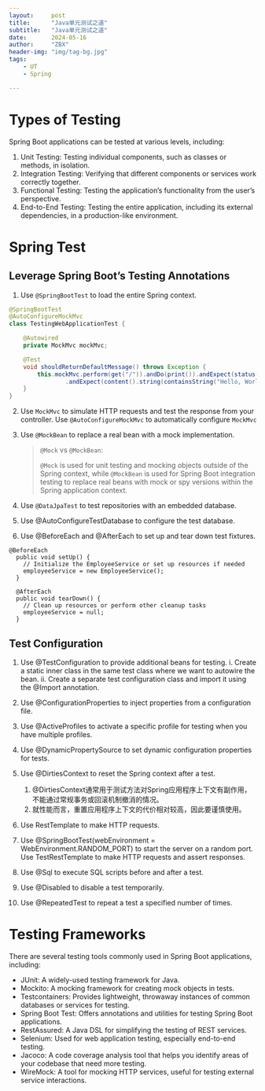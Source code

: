```yaml
---
layout:     post
title:      "Java单元测试之道"
subtitle:   "Java单元测试之道"
date:       2024-05-16
author:     "ZBX"
header-img: "img/tag-bg.jpg"
tags:
    - UT
    - Spring

---
```


# Types of Testing

Spring Boot applications can be tested at various levels, including:

1. Unit Testing: Testing individual components, such as classes or methods, in isolation.
2. Integration Testing: Verifying that different components or services work correctly together.
3. Functional Testing: Testing the application’s functionality from the user’s perspective.
4. End-to-End Testing: Testing the entire application, including its external dependencies, in a production-like environment.

# Spring Test

##  Leverage Spring Boot’s Testing Annotations

1. Use `@SpringBootTest` to load the entire Spring context.

```java
@SpringBootTest
@AutoConfigureMockMvc
class TestingWebApplicationTest {

	@Autowired
	private MockMvc mockMvc;

	@Test
	void shouldReturnDefaultMessage() throws Exception {
		this.mockMvc.perform(get("/")).andDo(print()).andExpect(status().isOk())
				.andExpect(content().string(containsString("Hello, World")));
	}
}
```

2. Use  `MockMvc` to simulate HTTP requests and test the response from your controller. Use `@AutoConfigureMockMvc` to automatically configure `MockMvc`

3. Use `@MockBean` to replace a real bean with a mock implementation.

   > `@Mock` vs `@MockBean`:
   > 
   > `@Mock` is used for unit testing and mocking objects outside of the Spring context, while `@MockBean` is used for Spring Boot integration testing to replace real beans with mock or spy versions within the Spring application context.

4. Use `@DataJpaTest` to test repositories with an embedded database.

5. Use @AutoConfigureTestDatabase to configure the test database.
   
6. Use @BeforeEach and @AfterEach to set up and tear down test fixtures.
```
@BeforeEach
  public void setUp() {
    // Initialize the EmployeeService or set up resources if needed
    employeeService = new EmployeeService();    
  }
  
  @AfterEach
  public void tearDown() {
    // Clean up resources or perform other cleanup tasks
    employeeService = null;
  }
```
## Test Configuration
1. Use @TestConfiguration to provide additional beans for testing.
	i. Create a static inner class in the same test class where we want to autowire the bean.
	ii. Create a separate test configuration class and import it using the @Import annotation.

2. Use @ConfigurationProperties to inject properties from a configuration file.
3. Use @ActiveProfiles to activate a specific profile for testing when you have multiple profiles.
4. Use @DynamicPropertySource to set dynamic configuration properties for tests.
5. Use @DirtiesContext to reset the Spring context after a test.
   1. @DirtiesContext通常用于测试方法对Spring应用程序上下文有副作用，不能通过常规事务或回滚机制撤消的情况。
   2. 就性能而言，重置应用程序上下文的代价相对较高，因此要谨慎使用。
6. Use RestTemplate to make HTTP requests.
7. Use @SpringBootTest(webEnvironment = WebEnvironment.RANDOM_PORT) to start the server on a random port. Use TestRestTemplate to make HTTP requests and assert responses.
8. Use @Sql to execute SQL scripts before and after a test.
9. Use @Disabled to disable a test temporarily.
10. Use @RepeatedTest to repeat a test a specified number of times.


# Testing Frameworks
There are several testing tools commonly used in Spring Boot applications, including:

- JUnit: A widely-used testing framework for Java.
- Mockito: A mocking framework for creating mock objects in tests.
- Testcontainers: Provides lightweight, throwaway instances of common databases or services for testing.
- Spring Boot Test: Offers annotations and utilities for testing Spring Boot applications.
- RestAssured: A Java DSL for simplifying the testing of REST services.
- Selenium: Used for web application testing, especially end-to-end testing.
- Jacoco: A code coverage analysis tool that helps you identify areas of your codebase that need more testing.
- WireMock: A tool for mocking HTTP services, useful for testing external service interactions.